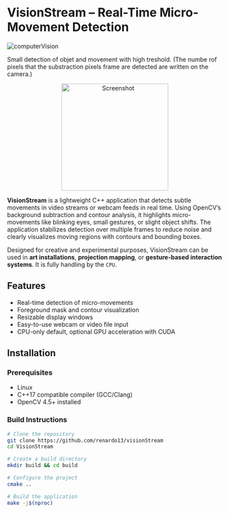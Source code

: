 # VisionStream – Real-Time Micro-Movement Detection

![computerVision](https://github.com/user-attachments/assets/2298eabe-d166-4dd4-b981-424e11efae65)

Small detection of objet and movement with high treshold. (The numbe rof pixels that the substraction pixels frame are detected are written on the camera.)
<div style="text-align: center;">
    <img src="https://github.com/user-attachments/assets/04e1d04a-b2e5-4d5e-b55c-bb2a01b84078" width="250" height="250" alt="Screenshot">
</div>

**VisionStream** is a lightweight C++ application that detects subtle movements in video streams or webcam feeds in real time. Using OpenCV’s background subtraction and contour analysis, it highlights micro-movements like blinking eyes, small gestures, or slight object shifts. The application stabilizes detection over multiple frames to reduce noise and clearly visualizes moving regions with contours and bounding boxes.

Designed for creative and experimental purposes, VisionStream can be used in **art installations**, **projection mapping**, or **gesture-based interaction systems**. It is fully handling by the `CPU`.

## Features

- Real-time detection of micro-movements
- Foreground mask and contour visualization
- Resizable display windows
- Easy-to-use webcam or video file input
- CPU-only default, optional GPU acceleration with CUDA

## Installation

### Prerequisites

- Linux
- C++17 compatible compiler (GCC/Clang)
- OpenCV 4.5+ installed

### Build Instructions

```bash
# Clone the repository
git clone https://github.com/renardo13/visionStream
cd VisionStream

# Create a build directory
mkdir build && cd build

# Configure the project
cmake ..

# Build the application
make -j$(nproc)
